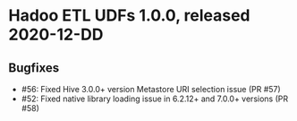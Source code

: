 # Hadoo ETL UDFs 1.0.0, released 2020-12-DD

## Bugfixes

* #56: Fixed Hive 3.0.0+ version Metastore URI selection issue (PR #57)
* #52: Fixed native library loading issue in 6.2.12+ and 7.0.0+ versions (PR #58)
